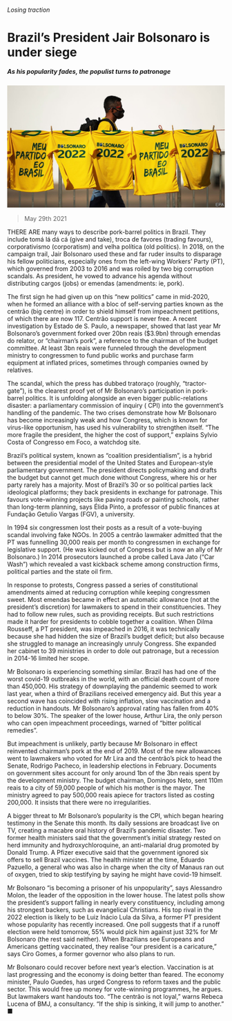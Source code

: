 ###### Losing traction

# Brazil’s President Jair Bolsonaro is under siege 

##### As his popularity fades, the populist turns to patronage 

![image](images/20210529_AMP001_0.jpg) 

> May 29th 2021 

THERE ARE many ways to describe pork-barrel politics in Brazil. They include tomá lá dá cá (give and take), troca de favores (trading favours), corporativismo (corporatism) and velha política (old politics). In 2018, on the campaign trail, Jair Bolsonaro used these and far ruder insults to disparage his fellow politicians, especially ones from the left-wing Workers’ Party (PT), which governed from 2003 to 2016 and was roiled by two big corruption scandals. As president, he vowed to advance his agenda without distributing cargos (jobs) or emendas (amendments: ie, pork).

The first sign he had given up on this “new politics” came in mid-2020, when he formed an alliance with a bloc of self-serving parties known as the centrão (big centre) in order to shield himself from impeachment petitions, of which there are now 117. Centrão support is never free. A recent investigation by Estado de S. Paulo, a newspaper, showed that last year Mr Bolsonaro’s government forked over 20bn reais ($3.9bn) through emendas do relator, or “chairman’s pork”, a reference to the chairman of the budget committee. At least 3bn reais were funneled through the development ministry to congressmen to fund public works and purchase farm equipment at inflated prices, sometimes through companies owned by relatives.


The scandal, which the press has dubbed tratoraço (roughly, “tractor-gate”), is the clearest proof yet of Mr Bolsonaro’s participation in pork-barrel politics. It is unfolding alongside an even bigger public-relations disaster: a parliamentary commission of inquiry ( CPI) into the government’s handling of the pandemic. The two crises demonstrate how Mr Bolsonaro has become increasingly weak and how Congress, which is known for virus-like opportunism, has used his vulnerability to strengthen itself. “The more fragile the president, the higher the cost of support,” explains Sylvio Costa of Congresso em Foco, a watchdog site.

Brazil’s political system, known as “coalition presidentialism”, is a hybrid between the presidential model of the United States and European-style parliamentary government. The president directs policymaking and drafts the budget but cannot get much done without Congress, where his or her party rarely has a majority. Most of Brazil’s 30 or so political parties lack ideological platforms; they back presidents in exchange for patronage. This favours vote-winning projects like paving roads or painting schools, rather than long-term planning, says Élida Pinto, a professor of public finances at Fundação Getulio Vargas (FGV), a university.

In 1994 six congressmen lost their posts as a result of a vote-buying scandal involving fake NGOs. In 2005 a centrão lawmaker admitted that the PT was funnelling 30,000 reais per month to congressmen in exchange for legislative support. (He was kicked out of Congress but is now an ally of Mr Bolsonaro.) In 2014 prosecutors launched a probe called Lava Jato (“Car Wash”) which revealed a vast kickback scheme among construction firms, political parties and the state oil firm.

In response to protests, Congress passed a series of constitutional amendments aimed at reducing corruption while keeping congressmen sweet. Most emendas became in effect an automatic allowance (not at the president’s discretion) for lawmakers to spend in their constituencies. They had to follow new rules, such as providing receipts. But such restrictions made it harder for presidents to cobble together a coalition. When Dilma Rousseff, a PT president, was impeached in 2016, it was technically because she had hidden the size of Brazil’s budget deficit; but also because she struggled to manage an increasingly unruly Congress. She expanded her cabinet to 39 ministries in order to dole out patronage, but a recession in 2014-16 limited her scope.

Mr Bolsonaro is experiencing something similar. Brazil has had one of the worst covid-19 outbreaks in the world, with an official death count of more than 450,000. His strategy of downplaying the pandemic seemed to work last year, when a third of Brazilians received emergency aid. But this year a second wave has coincided with rising inflation, slow vaccination and a reduction in handouts. Mr Bolsonaro’s approval rating has fallen from 40% to below 30%. The speaker of the lower house, Arthur Lira, the only person who can open impeachment proceedings, warned of “bitter political remedies”.

But impeachment is unlikely, partly because Mr Bolsonaro in effect reinvented chairman’s pork at the end of 2019. Most of the new allowances went to lawmakers who voted for Mr Lira and the centrão’s pick to head the Senate, Rodrigo Pacheco, in leadership elections in February. Documents on government sites account for only around 1bn of the 3bn reais spent by the development ministry. The budget chairman, Domingos Neto, sent 110m reais to a city of 59,000 people of which his mother is the mayor. The ministry agreed to pay 500,000 reais apiece for tractors listed as costing 200,000. It insists that there were no irregularities.

A bigger threat to Mr Bolsonaro’s popularity is the CPI, which began hearing testimony in the Senate this month. Its daily sessions are broadcast live on TV, creating a macabre oral history of Brazil’s pandemic disaster. Two former health ministers said that the government’s initial strategy rested on herd immunity and hydroxychloroquine, an anti-malarial drug promoted by Donald Trump. A Pfizer executive said that the government ignored six offers to sell Brazil vaccines. The health minister at the time, Eduardo Pazuello, a general who was also in charge when the city of Manaus ran out of oxygen, tried to skip testifying by saying he might have covid-19 himself.

Mr Bolsonaro “is becoming a prisoner of his unpopularity”, says Alessandro Molon, the leader of the opposition in the lower house. The latest polls show the president’s support falling in nearly every constituency, including among his strongest backers, such as evangelical Christians. His top rival in the 2022 election is likely to be Luiz Inácio Lula da Silva, a former PT president whose popularity has recently increased. One poll suggests that if a runoff election were held tomorrow, 55% would pick him against just 32% for Mr Bolsonaro (the rest said neither). When Brazilians see Europeans and Americans getting vaccinated, they realise “our president is a caricature,” says Ciro Gomes, a former governor who also plans to run.

Mr Bolsonaro could recover before next year’s election. Vaccination is at last progressing and the economy is doing better than feared. The economy minister, Paulo Guedes, has urged Congress to reform taxes and the public sector. This would free up money for vote-winning programmes, he argues. But lawmakers want handouts too. “The centrão is not loyal,” warns Rebeca Lucena of BMJ, a consultancy. “If the ship is sinking, it will jump to another.” ■

